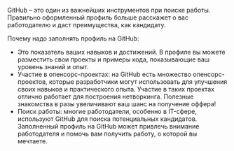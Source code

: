 GitHub – это один из важнейших инструментов при поиске работы. Правильно оформленный профиль больше расскажет о вас работодателю и даст преимущества, как кандидату. 

Почему надо заполнять профиль на GitHub:
* Это показатель ваших навыков и достижений. В профиле вы можете разместить свои проекты и примеры кода, показывающие ваш уровень знаний и опыт. 
* Участие в опенсорс-проектах: на GitHub есть множество опенсорс-проектов, которые разработчики могут использовать для улучшения своих навыков и практического опыта. Участие в таких проектах отлично работает для построения нетворкинга. Полезные знакомства в разы увеличивают ваш шанс на получение оффера! 
* Поиск работы: многие работодатели, особенно в IT-сфере, используют GitHub для поиска потенциальных кандидатов. Заполненный профиль на GitHub может привлечь внимание работодателя и помочь вам получить работу, о которой вы мечтаете. 
